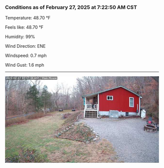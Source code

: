 ### Conditions as of February 27, 2025 at 7:22:50 AM CST 

Temperature: 48.70 &deg;F

Feels like: 48.70 &deg;F

Humidity: 99%

Wind Direction: ENE

Windspeed: 0.7 mph

Wind Gust: 1.6 mph

---

<img src="./images/latest.jpeg"/>

